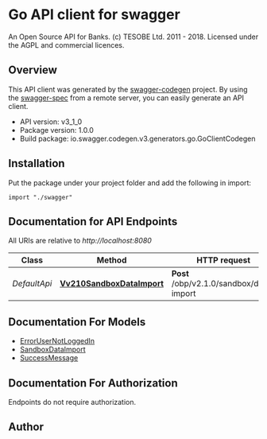 # Go API client for swagger

An Open Source API for Banks. (c) TESOBE Ltd. 2011 - 2018. Licensed under the AGPL and commercial licences.

## Overview
This API client was generated by the [swagger-codegen](https://github.com/swagger-api/swagger-codegen) project.  By using the [swagger-spec](https://github.com/swagger-api/swagger-spec) from a remote server, you can easily generate an API client.

- API version: v3_1_0
- Package version: 1.0.0
- Build package: io.swagger.codegen.v3.generators.go.GoClientCodegen

## Installation
Put the package under your project folder and add the following in import:
```golang
import "./swagger"
```

## Documentation for API Endpoints

All URIs are relative to *http://localhost:8080*

Class | Method | HTTP request | Description
------------ | ------------- | ------------- | -------------
*DefaultApi* | [**Vv210SandboxDataImport**](docs/DefaultApi.md#vv210sandboxdataimport) | **Post** /obp/v2.1.0/sandbox/data-import | Create sandbox

## Documentation For Models

 - [ErrorUserNotLoggedIn](docs/ErrorUserNotLoggedIn.md)
 - [SandboxDataImport](docs/SandboxDataImport.md)
 - [SuccessMessage](docs/SuccessMessage.md)

## Documentation For Authorization
 Endpoints do not require authorization.


## Author


